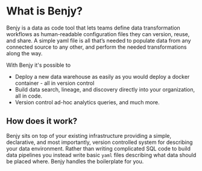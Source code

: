 # What is Benjy?

Benjy is a data as code tool that lets teams define data transformation workflows as human-readable configuration files 
they can version, reuse, and share. 
A simple yaml file is all that’s needed to populate data from any connected source to any other, 
and perform the needed transformations along the way.

With Benjy it's possible to

* Deploy a new data warehouse as easily as you would deploy a docker container - all in version control
* Build data search, lineage, and discovery directly into your organization, all in code.
* Version control ad-hoc analytics queries, and much more.

## How does it work?

Benjy sits on top of your existing infrastructure providing a simple, declarative, and most importantly,
version controlled system for describing your data environment. 
Rather than writing complicated SQL code to build data pipelines you instead write basic
`yaml` files describing what data should be placed where. 
Benjy handles the boilerplate for you.


<!---
## Data Relations

In order to build

**TODO**: Need to sort out how to fix the connection labels

```mermaid
erDiagram
    SALES_DB {
        int transaction_id
        int user_id
        date created_at
        int total_sales
    }
    MARKETING_DB {
        int user_id
        date created_at
        int deal_value
    }
    DATA_WAREHOUSE {
        int sales_db_user_id
        int marketing_user_id
    }
    SALES_DB ||--o{ DATA_WAREHOUSE : crosswalk
```
-->
